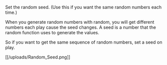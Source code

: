 Set the random seed. (Use this if you want the same random numbers each time.)

When you generate random numbers with random, you will get different numbers each play cause the seed changes. A seed is a number that the random function uses to generate the values. 

So if you want to get the same sequence of random numbers, set a seed on play.

[[/uploads/Random_Seed.png]]